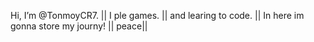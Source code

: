 Hi, I’m @TonmoyCR7. ||
I ple games. ||
and learing to code. ||
In here im gonna store my journy! || 
peace||
<!---
TonmoyCR7/TonmoyCR7 is a ✨ special ✨ repository because its `README.md` (this file) appears on your GitHub profile.
You can click the Preview link to take a look at your changes.
--->

